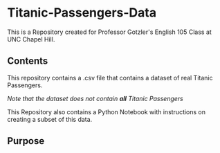 # Titanic-Passengers-Data
This is a Repository created for Professor Gotzler's English 105 Class at UNC Chapel Hill.
## Contents
This repository contains a .csv file that contains a dataset of real Titanic Passengers.

  *Note that the dataset does not contain **all** Titanic Passengers*
  
This Repository also contains a Python Notebook with instructions on creating a subset of this data.
## Purpose
